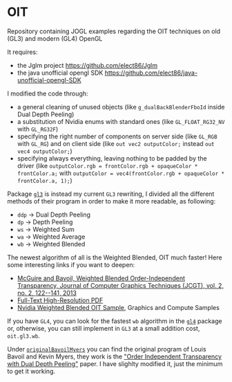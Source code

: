 OIT
============

Repository containing JOGL examples regarding the OIT techniques on old (GL3) and modern (GL4) OpenGL

It requires:

- the Jglm project https://github.com/elect86/Jglm
- the java unofficial opengl SDK https://github.com/elect86/java-unofficial-opengl-SDK

I modified the code through:
- a general cleaning of unused objects (like `g_dualBackBlenderFboId` inside Dual Depth Peeling)
- a substitution of Nvidia enums with standard ones (like `GL_FLOAT_RG32_NV` with `GL_RG32F`)
- specifying the right number of components on server side (like `GL_RGB` with `GL_RG`) and on client side (like `out vec2 outputColor;` instead `out vec4 outputColor;`)
- specifying always everything, leaving nothing to be padded by the driver (like `outputColor.rgb = frontColor.rgb + opaqueColor * frontColor.a;` with `outputColor = vec4(frontColor.rgb + opaqueColor * frontColor.a, 1);`)

Package [`gl3`](https://github.com/elect86/depthPeeling/tree/master/DepthPeeling/src/oit/gl3) is instead my current `GL3` rewriting, I divided all the different methods of their program in order to make it more readable, as following:

- `ddp` -> Dual Depth Peeling
- `dp` -> Depth Peeling 
- `ws` -> Weighted Sum
- `wa` -> Weighted Average
- `wb` -> Weighted Blended

The newest algorithm of all is the Weighted Blended, OIT much faster! Here some interesting links if you want to deepen:

- [McGuire and Bavoil, Weighted Blended Order-Independent Transparency, Journal of Computer Graphics Techniques (JCGT), vol. 2, no. 2, 122--141, 2013](http://jcgt.org/published/0002/02/09/)
- [Full-Text High-Resolution PDF](http://jcgt.org/published/0002/02/09/paper.pdf)
- [Nvidia Weighted Blended OIT Sample](http://docs.nvidia.com/gameworks/content/gameworkslibrary/graphicssamples/opengl_samples/weightedblendedoitsample.htm), Graphics and Compute Samples

If you have `GL4`, you can look for the fastest `wb` algorithm in the [`gl4`](https://github.com/elect86/depthPeeling/tree/master/DepthPeeling/src/oit/gl4) package or, otherwise, you can still implement in `GL3` at a small addition cost, `oit.gl3.wb`.


Under [`originalBavoilMyers`](https://github.com/elect86/depthPeeling/tree/master/DepthPeeling/src/oit/originalBavoilMyers) you can find the original program of Louis Bavoil and Kevin Myers, they work is the ["Order Independent Transparency with Dual Depth Peeling"](http://developer.download.nvidia.com/SDK/10/opengl/src/dual_depth_peeling/doc/DualDepthPeeling.pdf) paper. I have slighlty modified it, just the minimum to get it working.
